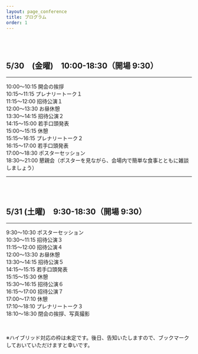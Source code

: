 ```yaml
---
layout: page_conference
title: プログラム
order: 1
---
```


<br>
<br>

## 5/30　(金曜)　10:00-18:30（開場 9:30）    
***

  10:00〜10:15 開会の挨拶  
  10:15〜11:15 プレナリートーク１  
  11:15〜12:00 招待公演１  
  12:00〜13:30 お昼休憩  
  13:30〜14:15 招待公演２  
  14:15〜15:00 若手口頭発表  
  15:00〜15:15 休憩  
  15:15〜16:15 プレナリートーク２  
  16:15〜17:00 若手口頭発表  
  17:00〜18:30 ポスターセッション  
  18:30〜21:00 懇親会（ポスターを見ながら、会場内で簡単な食事とともに雑談しましょう）  

***

<br>
<br>

## 5/31 (土曜)　9:30-18:30（開場 9:30）    
***

  9:30〜10:30 ポスターセッション  
  10:30〜11:15 招待公演３  
  11:15〜12:00 招待公演４  
  12:00〜13:30 お昼休憩  
  13:30〜14:15 招待公演５  
  14:15〜15:15 若手口頭発表  
  15:15〜15:30 休憩  
  15:30〜16:15 招待公演６  
  16:15〜17:00 招待公演７  
  17:00〜17:10 休憩  
  17:10〜18:10 プレナリートーク３  
  18:10〜18:30 閉会の挨拶、写真撮影  

<br>

※ハイブリッド対応の枠は未定です。後日、告知いたしますので、ブックマークしておいていただけますと幸いです。
